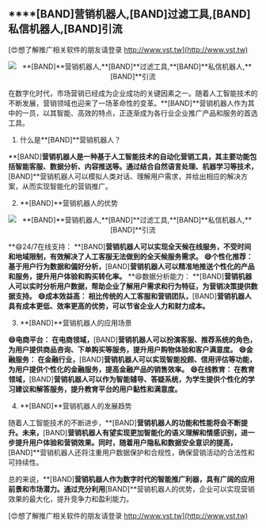 ## ****[BAND]**营销机器人,**[BAND]**过滤工具,**[BAND]**私信机器人,**[BAND]**引流**

[😍想了解推广相关软件的朋友请登录 http://www.vst.tw](http://www.vst.tw)

 <center><img src="https://vst.tw/MP4/tuiguang/png/7.png" alt="**[BAND]**营销机器人,**[BAND]**过滤工具,**[BAND]**私信机器人,**[BAND]**引流"></center>

在数字化时代，市场营销已经成为企业成功的关键因素之一。随着人工智能技术的不断发展，营销领域也迎来了一场革命性的变革。**[BAND]**营销机器人作为其中的一员，以其智能、高效的特点，正逐渐成为各行业企业推广产品和服务的首选工具。

1. 什么是**[BAND]**营销机器人？

**[BAND]**营销机器人是一种基于人工智能技术的自动化营销工具，其主要功能包括智能客服、数据分析、内容推送等。通过结合自然语言处理、机器学习等技术，**[BAND]**营销机器人可以模拟人类对话、理解用户需求，并给出相应的解决方案，从而实现智能化的营销推广。

2. **[BAND]**营销机器人的优势

 <center><img src="https://vst.tw/MP4/tuiguang/png/0.png" alt="**[BAND]**营销机器人,**[BAND]**过滤工具,**[BAND]**私信机器人,**[BAND]**引流"></center>

**😄24/7在线支持： **[BAND]**营销机器人可以实现全天候在线服务，不受时间和地域限制，有效解决了人工客服无法做到的全天候服务需求。**
**😄个性化推荐： 基于用户行为数据和偏好分析，**[BAND]**营销机器人可以精准地推送个性化的产品和服务，提升用户体验和购买转化率。**
**😄数据分析能力： **[BAND]**营销机器人可以实时分析用户数据，帮助企业了解用户需求和行为特征，为营销决策提供数据支持。**
**😄成本效益高： 相比传统的人工客服和营销团队，**[BAND]**营销机器人具有成本更低、效率更高的优势，可以节省企业人力和财力成本。**

3. **[BAND]**营销机器人的应用场景

**😄电商平台： 在电商领域，**[BAND]**营销机器人可以扮演客服、推荐系统的角色，为用户提供商品咨询、下单购买等服务，提升用户购物体验和客户满意度。**
**😄金融服务： 在金融行业，**[BAND]**营销机器人可以实现智能投顾、信用评估等功能，为用户提供个性化的金融服务，提高金融产品的销售效率。**
**😄在线教育： 在教育领域，**[BAND]**营销机器人可以作为智能辅导、答疑系统，为学生提供个性化的学习建议和解答服务，提升教育平台的用户黏性和满意度。**

4. **[BAND]**营销机器人的发展趋势

随着人工智能技术的不断进步，**[BAND]**营销机器人的功能和性能将会不断提升。未来，**[BAND]**营销机器人有望实现更加智能化的语义理解和情感识别，进一步提升用户体验和营销效果。同时，随着用户隐私和数据安全意识的提高，**[BAND]**营销机器人还将注重用户数据保护和合规性，确保营销活动的合法性和可持续性。

总的来说，**[BAND]**营销机器人作为数字时代的智能推广利器，具有广阔的应用前景和市场潜力。通过充分利用**[BAND]**营销机器人的优势，企业可以实现营销效果的最大化，提升竞争力和盈利能力。

[😍想了解推广相关软件的朋友请登录 http://www.vst.tw](http://www.vst.tw)



